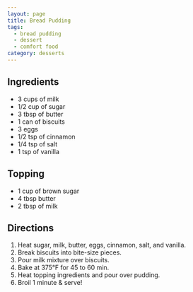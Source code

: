 ```yaml
---
layout: page
title: Bread Pudding
tags:
  - bread pudding
  - dessert
  - comfort food
category: desserts
---
```


## Ingredients
* 3 cups of milk
* 1/2 cup of sugar
* 3 tbsp of butter
* 1 can of biscuits
* 3 eggs
* 1/2 tsp of cinnamon
* 1/4 tsp of salt
* 1 tsp of vanilla

## Topping
* 1 cup of brown sugar
* 4 tbsp butter
* 2 tbsp of milk

## Directions
1. Heat sugar, milk, butter, eggs, cinnamon, salt, and vanilla.
2. Break biscuits into bite-size pieces.
3. Pour milk mixture over biscuits.
4. Bake at 375°F for 45 to 60 min.
5. Heat topping ingredients and pour over pudding.
6. Broil 1 minute & serve!
